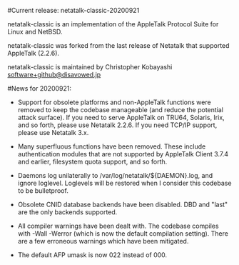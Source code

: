 #Current release: netatalk-classic-20200921

netatalk-classic is an implementation of the AppleTalk Protocol Suite for Linux
and NetBSD.

netatalk-classic was forked from the last release of Netatalk that supported
AppleTalk (2.2.6).

netatalk-classic is maintained by Christopher Kobayashi <software+github@disavowed.jp>

#News for 20200921:

* Support for obsolete platforms and non-AppleTalk functions were removed to keep the codebase manageable (and reduce the potential attack surface).  If you need to serve AppleTalk on TRU64, Solaris, Irix, and so forth, please use Netatalk 2.2.6.  If you need TCP/IP support, please use Netatalk 3.x.

* Many superfluous functions have been removed.  These include authentication modules that are not supported by AppleTalk Client 3.7.4 and earlier, filesystem quota support, and so forth.

* Daemons log unilaterally to /var/log/netatalk/${DAEMON}.log, and ignore loglevel.  Loglevels will be restored when I consider this codebase to be bulletproof.

* Obsolete CNID database backends have been disabled.  DBD and "last" are the only backends supported.

* All compiler warnings have been dealt with.  The codebase compiles with -Wall -Werror (which is now the default compilation setting).  There are a few erroneous warnings which have been mitigated.

* The default AFP umask is now 022 instead of 000.

